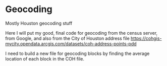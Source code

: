 # Geocoding

Mostly Houston geocoding stuff

Here I will put my good, final code for geocoding from the census server,
from Google, and also from the City of Houston address file
https://cohgis-mycity.opendata.arcgis.com/datasets/coh-address-points-pdd

I need to build a new file for geocoding blocks by finding the average
location of each block in the COH file.

